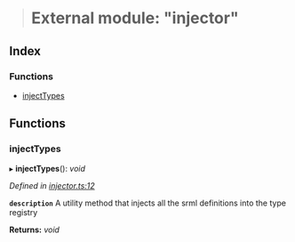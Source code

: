 > # External module: "injector"

## Index

### Functions

* [injectTypes](_injector_.md#injecttypes)

## Functions

###  injectTypes

▸ **injectTypes**(): *void*

*Defined in [injector.ts:12](https://github.com/polkadot-js/api/blob/bc3d21b/packages/types/src/injector.ts#L12)*

**`description`** A utility method that injects all the srml definitions into the type registry

**Returns:** *void*